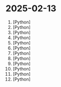 # 2025-02-13

1. [](https://github.comundefined "Vision agent") [Python]
2. [](https://github.comundefined "Prompt-To-Agent : Create custom engineering agents for your codebase") [Python]
3. [](https://github.comundefined "Simple, unified interface to multiple Generative AI providers") [Python]
4. [](https://github.comundefined "Cloud-native SIEM for intelligent security analytics for your entire enterprise.") [Python]
5. [](https://github.comundefined "Research and development (R&D) is crucial for the enhancement of industrial productivity, especially in the AI era, where the core aspects of R&D are mainly focused on data and models. We are committed to automating these high-value generic R&D processes through our open source R&D automation tool RD-Agent, which lets AI drive data-driven AI.") [Python]
6. [](https://github.comundefined "Chat with your database or your datalake (SQL, CSV, parquet). PandasAI makes data analysis conversational using LLMs and RAG.") [Python]
7. [](https://github.comundefined "Use PEFT or Full-parameter to finetune 450+ LLMs (Qwen2.5, InternLM3, GLM4, Llama3.3, Mistral, Yi1.5, Baichuan2, DeepSeek-R1, ...) and 150+ MLLMs (Qwen2.5-VL, Qwen2-Audio, Llama3.2-Vision, Llava, InternVL2.5, MiniCPM-V-2.6, GLM4v, Xcomposer2.5, Yi-VL, DeepSeek-VL2, Phi3.5-Vision, GOT-OCR2, ...).") [Python]
8. [](https://github.comundefined "A modern cookiecutter template for Python projects that use uv for dependency management") [Python]
9. [](https://github.comundefined "Everything you need to build state-of-the-art foundation models, end-to-end.") [Python]
10. [](https://github.comundefined "Collection of awesome LLM apps with AI Agents and RAG using OpenAI, Anthropic, Gemini and opensource models.") [Python]
11. [](https://github.comundefined "👑 Easy-to-use and powerful NLP and LLM library with 🤗 Awesome model zoo, supporting wide-range of NLP tasks from research to industrial applications, including 🗂Text Classification, 🔍 Neural Search, ❓ Question Answering, ℹ️ Information Extraction, 📄 Document Intelligence, 💌 Sentiment Analysis etc.") [Python]
12. [](https://github.comundefined "cryptography is a package designed to expose cryptographic primitives and recipes to Python developers.") [Python]
